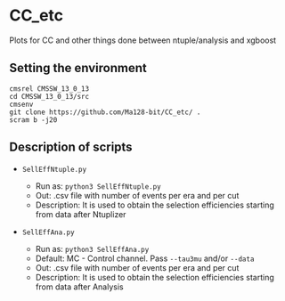 # CC_etc
Plots for CC and other things done between ntuple/analysis and xgboost

## Setting the environment

```
cmsrel CMSSW_13_0_13
cd CMSSW_13_0_13/src
cmsenv
git clone https://github.com/Ma128-bit/CC_etc/ .
scram b -j20
```

## Description of scripts
* `SellEffNtuple.py`
  * Run as: `python3 SellEffNtuple.py`
  * Out: .csv file with number of events per era and per cut
  * Description: It is used to obtain the selection efficiencies starting from data after Ntuplizer

* `SellEffAna.py`
  * Run as: `python3 SellEffAna.py`
  * Default: MC - Control channel. Pass `--tau3mu` and/or `--data`
  * Out: .csv file with number of events per era and per cut
  * Description: It is used to obtain the selection efficiencies starting from data after Analysis 

